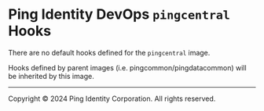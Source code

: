 
# Ping Identity DevOps `pingcentral` Hooks
There are no default hooks defined for the `pingcentral` image.

Hooks defined by parent images (i.e. pingcommon/pingdatacommon)
will be inherited by this image.

---

Copyright © 2024 Ping Identity Corporation. All rights reserved.
